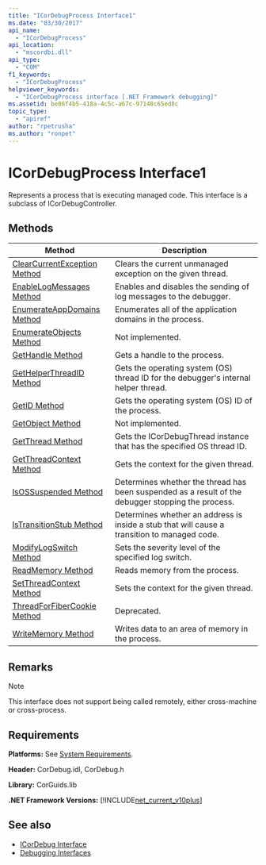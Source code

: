 ```yaml
---
title: "ICorDebugProcess Interface1"
ms.date: "03/30/2017"
api_name: 
  - "ICorDebugProcess"
api_location: 
  - "mscordbi.dll"
api_type: 
  - "COM"
f1_keywords: 
  - "ICorDebugProcess"
helpviewer_keywords: 
  - "ICorDebugProcess interface [.NET Framework debugging]"
ms.assetid: be86f4b5-418a-4c5c-a67c-97148c65ed8c
topic_type: 
  - "apiref"
author: "rpetrusha"
ms.author: "ronpet"
---
```

# ICorDebugProcess Interface1
Represents a process that is executing managed code. This interface is a subclass of ICorDebugController.  
  
## Methods  
  
|Method|Description|  
|------------|-----------------|  
|[ClearCurrentException Method](../../../../docs/framework/unmanaged-api/debugging/icordebugprocess-clearcurrentexception-method.md)|Clears the current unmanaged exception on the given thread.|  
|[EnableLogMessages Method](../../../../docs/framework/unmanaged-api/debugging/icordebugprocess-enablelogmessages-method.md)|Enables and disables the sending of log messages to the debugger.|  
|[EnumerateAppDomains Method](../../../../docs/framework/unmanaged-api/debugging/icordebugprocess-enumerateappdomains-method.md)|Enumerates all of the application domains in the process.|  
|[EnumerateObjects Method](../../../../docs/framework/unmanaged-api/debugging/icordebugprocess-enumerateobjects-method.md)|Not implemented.|  
|[GetHandle Method](../../../../docs/framework/unmanaged-api/debugging/icordebugprocess-gethandle-method.md)|Gets a handle to the process.|  
|[GetHelperThreadID Method](../../../../docs/framework/unmanaged-api/debugging/icordebugprocess-gethelperthreadid-method.md)|Gets the operating system (OS) thread ID for the debugger's internal helper thread.|  
|[GetID Method](../../../../docs/framework/unmanaged-api/debugging/icordebugprocess-getid-method.md)|Gets the operating system (OS) ID of the process.|  
|[GetObject Method](../../../../docs/framework/unmanaged-api/debugging/icordebugprocess-getobject-method.md)|Not implemented.|  
|[GetThread Method](../../../../docs/framework/unmanaged-api/debugging/icordebugprocess-getthread-method.md)|Gets the ICorDebugThread instance that has the specified OS thread ID.|  
|[GetThreadContext Method](../../../../docs/framework/unmanaged-api/debugging/icordebugprocess-getthreadcontext-method.md)|Gets the context for the given thread.|  
|[IsOSSuspended Method](../../../../docs/framework/unmanaged-api/debugging/icordebugprocess-isossuspended-method.md)|Determines whether the thread has been suspended as a result of the debugger stopping the process.|  
|[IsTransitionStub Method](../../../../docs/framework/unmanaged-api/debugging/icordebugprocess-istransitionstub-method.md)|Determines whether an address is inside a stub that will cause a transition to managed code.|  
|[ModifyLogSwitch Method](../../../../docs/framework/unmanaged-api/debugging/icordebugprocess-modifylogswitch-method.md)|Sets the severity level of the specified log switch.|  
|[ReadMemory Method](../../../../docs/framework/unmanaged-api/debugging/icordebugprocess-readmemory-method.md)|Reads memory from the process.|  
|[SetThreadContext Method](../../../../docs/framework/unmanaged-api/debugging/icordebugprocess-setthreadcontext-method.md)|Sets the context for the given thread.|  
|[ThreadForFiberCookie Method](../../../../docs/framework/unmanaged-api/debugging/icordebugprocess-threadforfibercookie-method.md)|Deprecated.|  
|[WriteMemory Method](../../../../docs/framework/unmanaged-api/debugging/icordebugprocess-writememory-method.md)|Writes data to an area of memory in the process.|  
  
## Remarks  
  
> [!NOTE]
>  This interface does not support being called remotely, either cross-machine or cross-process.  
  
## Requirements  
 **Platforms:** See [System Requirements](../../../../docs/framework/get-started/system-requirements.md).  
  
 **Header:** CorDebug.idl, CorDebug.h  
  
 **Library:** CorGuids.lib  
  
 **.NET Framework Versions:** [!INCLUDE[net_current_v10plus](../../../../includes/net-current-v10plus-md.md)]  
  
## See also
- [ICorDebug Interface](../../../../docs/framework/unmanaged-api/debugging/icordebug-interface.md)
- [Debugging Interfaces](../../../../docs/framework/unmanaged-api/debugging/debugging-interfaces.md)
